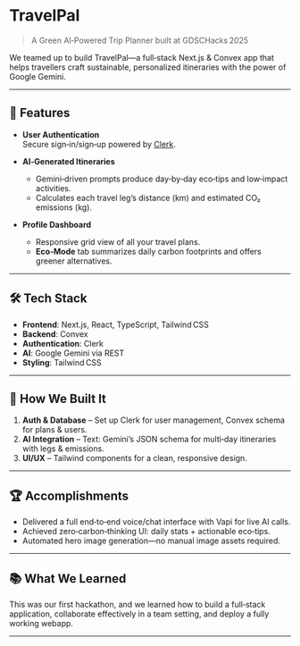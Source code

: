 # TravelPal

> A Green AI‑Powered Trip Planner built at GDSCHacks 2025

We teamed up to build TravelPal—a full‑stack Next.js & Convex app that helps travellers craft sustainable, personalized itineraries with the power of Google Gemini.

---

## 🚀 Features

- **User Authentication**  
  Secure sign‑in/sign‑up powered by [Clerk](https://clerk.dev).

- **AI‑Generated Itineraries**  
  - Gemini‑driven prompts produce day‑by‑day eco‑tips and low‑impact activities.  
  - Calculates each travel leg’s distance (km) and estimated CO₂ emissions (kg).

- **Profile Dashboard**  
  - Responsive grid view of all your travel plans.  
  - **Eco‑Mode** tab summarizes daily carbon footprints and offers greener alternatives.

---

## 🛠 Tech Stack

- **Frontend**: Next.js, React, TypeScript, Tailwind CSS  
- **Backend**: Convex  
- **Authentication**: Clerk  
- **AI**: Google Gemini via REST
- **Styling**: Tailwind CSS

---

## 🔧 How We Built It

1. **Auth & Database** – Set up Clerk for user management, Convex schema for plans & users.  
2. **AI Integration** – Text: Gemini’s JSON schema for multi‑day itineraries with legs & emissions.    
3. **UI/UX** – Tailwind components for a clean, responsive design.  

---


## 🏆 Accomplishments

- Delivered a full end‑to‑end voice/chat interface with Vapi for live AI calls.  
- Achieved zero‑carbon‑thinking UI: daily stats + actionable eco‑tips.  
- Automated hero image generation—no manual image assets required.

---

## 📚 What We Learned

This was our first hackathon, and we learned how to build a full‑stack application, collaborate effectively in a team setting, and deploy a fully working webapp.

---

